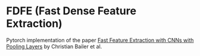 # FDFE (Fast Dense Feature Extraction)
Pytorch implementation of the paper [Fast Feature Extraction with CNNs with Pooling Layers](https://arxiv.org/pdf/1805.03096.pdf) by Christian Bailer et al.

